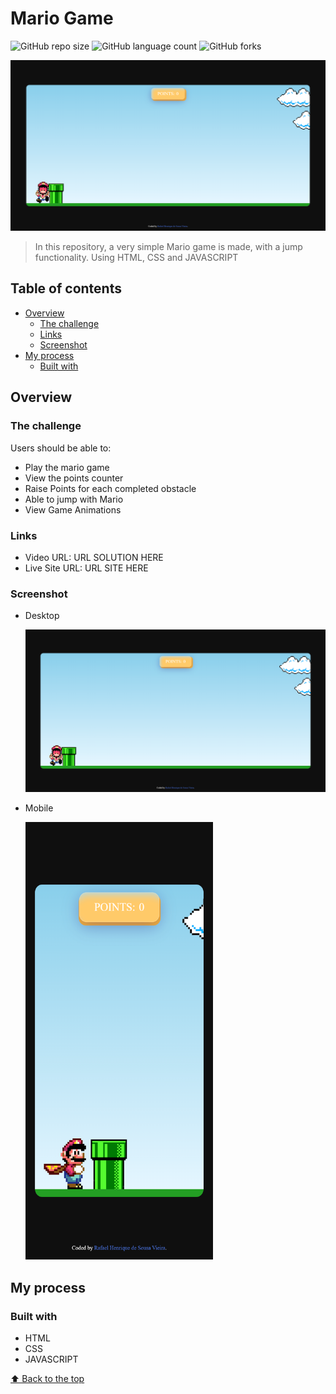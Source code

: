 # Mario Game

![GitHub repo size](https://img.shields.io/github/repo-size/RafaelHDSV/Mario-Game?style=for-the-badge)
![GitHub language count](https://img.shields.io/github/languages/count/RafaelHDSV/Mario-Game?style=for-the-badge)
![GitHub forks](https://img.shields.io/github/forks/RafaelHDSV/Mario-Game?style=for-the-badge)

<img src="images/desktop.png" alt="desktop.png">

> In this repository, a very simple Mario game is made, with a jump functionality. Using HTML, CSS and JAVASCRIPT

## Table of contents

- [Overview](#overview)
  - [The challenge](#the-challenge)
  - [Links](#links)
  - [Screenshot](#screenshot)
- [My process](#my-process)
  - [Built with](#built-with)

## Overview

### The challenge

Users should be able to:

- Play the mario game
- View the points counter
- Raise Points for each completed obstacle
- Able to jump with Mario
- View Game Animations

### Links

- Video URL: URL SOLUTION HERE
- Live Site URL: URL SITE HERE

### Screenshot

  - Desktop
  
    ![](images/desktop.png)
    
  - Mobile
    
    <img src="images/mobile.png" alt="mobile.png" width="300px" height="700px">

## My process

### Built with

- HTML
- CSS
- JAVASCRIPT

[⬆ Back to the top](#mario-game)<br>

